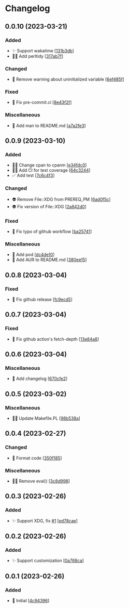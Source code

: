 # Changelog

<a name="0.0.10"></a>
## 0.0.10 (2023-03-21)

### Added

- ✨ Support wakatime [[131b3db](https://github.com/Freed-Wu/Reply-Plugin-Prompt/commit/131b3dbd045d052a6bfe5814c8abe53e2bfb4c9c)]
- 👷‍♂️ Add perltidy [[317ab7f](https://github.com/Freed-Wu/Reply-Plugin-Prompt/commit/317ab7fe02a4dc7b69299b641e8cd91e095508b6)]

### Changed

- 🎨 Remove warning about uninitialized variable [[6ef485f](https://github.com/Freed-Wu/Reply-Plugin-Prompt/commit/6ef485f3ff3ff10f2fd1348806aa726f6114edb8)]

### Fixed

- 💚 Fix pre-commit.ci [[8e43f2f](https://github.com/Freed-Wu/Reply-Plugin-Prompt/commit/8e43f2fff90a806a51c28f94859e2e489d7f0f11)]

### Miscellaneous

- 📝 Add man to README.md [[a7a2fe3](https://github.com/Freed-Wu/Reply-Plugin-Prompt/commit/a7a2fe3509f4a7b595a82e1f3a9f2b4eb0ff867f)]


<a name="0.0.9"></a>
## 0.0.9 (2023-03-10)

### Added

- 👷‍♂️ Change cpan to cpanm [[e34fdc0](https://github.com/Freed-Wu/Reply-Plugin-Prompt/commit/e34fdc00b6b4a98ae87719e8fc4d91d67bbb40d7)]
- 👷‍♂️ Add CI for test coverage [[64c3244](https://github.com/Freed-Wu/Reply-Plugin-Prompt/commit/64c3244c8389b303bd618f2bfcba4a241f5862bb)]
- ✅ Add test [[7c6c4f3](https://github.com/Freed-Wu/Reply-Plugin-Prompt/commit/7c6c4f32b8ae61a7514d547923a360ffb8cd60b1)]

### Changed

- 👽 Remove File::XDG from PREREQ_PM [[6ad0f5c](https://github.com/Freed-Wu/Reply-Plugin-Prompt/commit/6ad0f5c74ceb231186b1170848d9cb52a369f2e6)]
- 👽 Fix version of File::XDG [[2a842d0](https://github.com/Freed-Wu/Reply-Plugin-Prompt/commit/2a842d08b9bc30ee5f1358a066009217229987db)]

### Fixed

- 💚 Fix typo of github workflow [[ba25741](https://github.com/Freed-Wu/Reply-Plugin-Prompt/commit/ba2574109b91ecffc54097ce9894b9a993976ea5)]

### Miscellaneous

- 📝 Add pod [[dc4de10](https://github.com/Freed-Wu/Reply-Plugin-Prompt/commit/dc4de10bc3a3f452fba38f3fcef919a1d9b26d56)]
- 📝 Add AUR to README.md [[380ee15](https://github.com/Freed-Wu/Reply-Plugin-Prompt/commit/380ee157fe9acf61b471b476cc49e03fece0be47)]


<a name="0.0.8"></a>
## 0.0.8 (2023-03-04)

### Fixed

- 🐛 Fix github release [[fc9ecd5](https://github.com/Freed-Wu/Reply-Plugin-Prompt/commit/fc9ecd5b0d31d71aae42ec36889478b96182771e)]


<a name="0.0.7"></a>
## 0.0.7 (2023-03-04)

### Fixed

- 💚 Fix github action&#x27;s fetch-depth [[13e84a8](https://github.com/Freed-Wu/Reply-Plugin-Prompt/commit/13e84a85c0a5128916a9270d262fdc54e4992909)]


<a name="0.0.6"></a>
## 0.0.6 (2023-03-04)

### Miscellaneous

- 📝 Add changelog [[670cfe2](https://github.com/Freed-Wu/Reply-Plugin-Prompt/commit/670cfe2d3e0499ef7df23ee33e2c8f0649028203)]


<a name="0.0.5"></a>
## 0.0.5 (2023-03-02)

### Miscellaneous

- 🧑‍💻 Update Makefile.PL [[98b538a](https://github.com/Freed-Wu/Reply-Plugin-Prompt/commit/98b538a85b1b45f7ece1097a147b4714aef6b696)]


<a name="0.0.4"></a>
## 0.0.4 (2023-02-27)

### Changed

- 🎨 Format code [[350f185](https://github.com/Freed-Wu/Reply-Plugin-Prompt/commit/350f1852a8b3216cc3b483f51b6d3c535c9315d3)]

### Miscellaneous

- 🧑‍💻 Remove eval() [[3c8d998](https://github.com/Freed-Wu/Reply-Plugin-Prompt/commit/3c8d9981450200cb1162339410b8b308873d62f5)]


<a name="0.0.3"></a>
## 0.0.3 (2023-02-26)

### Added

- ✨ Support XDG, fix [#1](https://github.com/Freed-Wu/Reply-Plugin-Prompt/issues/1) [[ed78cae](https://github.com/Freed-Wu/Reply-Plugin-Prompt/commit/ed78caeec40903b7840bb305b8f9863166850282)]


<a name="0.0.2"></a>
## 0.0.2 (2023-02-26)

### Added

- ✨ Support customization [[0a768ca](https://github.com/Freed-Wu/Reply-Plugin-Prompt/commit/0a768caf7f6601a45077d7e5f365627b22ee4c1f)]


<a name="0.0.1"></a>
## 0.0.1 (2023-02-26)

### Added

- 🎉 Initial [[4c94396](https://github.com/Freed-Wu/Reply-Plugin-Prompt/commit/4c94396ade640284d87ee06a691e5e7a69e1a08f)]
